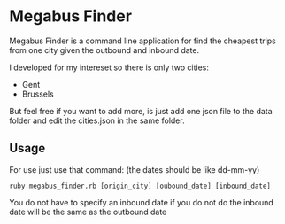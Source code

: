 # Megabus Finder

Megabus Finder is a command line application for find the cheapest trips from one city given the outbound and inbound date.

I developed for my intereset so there is only two cities:

* Gent
* Brussels

But feel free if you want to add more, is just add one json file to the data folder and edit the cities.json in the same folder.

## Usage

For use just use that command: (the dates should be like dd-mm-yy)

````
ruby megabus_finder.rb [origin_city] [oubound_date] [inbound_date]
````

You do not have to specify an inbound date if you do not do the inbound date will be the same as the outbound date
